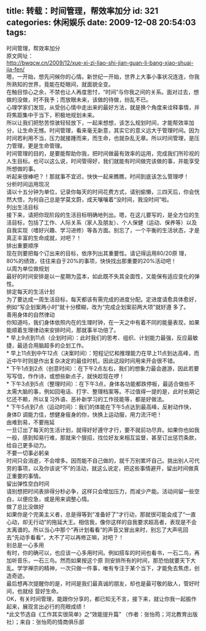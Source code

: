 title: 转载：时间管理，帮效率加分
id: 321
categories: 休闲娱乐
date: 2009-12-08 20:54:03
tags:
---

时间管理，帮效率加分
</br>原文网址：
</br>http://bwqcw.cn/2009/12/xue-xi-zi-liao-shi-jian-guan-li-bang-xiao-shuai-jia-fen/
</br>嗯，一开始，想先问候你的心情。新世纪一开始，世界上大事小事状况连连，你我所熟知的世界，竟能在眨眼间，就面貌全变。
</br>在触目惊心之余，不禁也让人再度思忖，“时间”与你我之间的关系。面对过去，想做的没做，时不我予；而放眼未来，该做的待做，纷乱不已。
</br>心理学家们发现，从受创心情中走出来的最好方法，就是换个角度来诠释事情，并将焦距集中于当下，积极地规划未来。
</br>所以让我们把愁苦惊骇轻轻放下，一起来想想，该怎么规划时间，才能帮效率加分，让生命无憾。时间管理，看来毫无新意，其实它的意义远大于管理时间。因为时间若利用不当，压力就接踵而来，而生命，也就杂乱无章。所以时间管理，是压力管理，更是生命管理。
</br>时间管理的目的，是要能帮助你我，把时间做最有效率的运用，完成我们所珍视的人生目标。也可以这么说，时间管得好，我们就能有时间做完该做的事，并能享受所想做的事。
</br>听起来很棒吧？！那就事不宜迟，快快一起来瞧瞧，时间到底该怎么管理啰！
</br>分析时间运用现况
</br>请以十五分钟为单位，记录你每天的时间花费方式，请别偷懒，三四天后，你会恍然大悟，为何自己总是学莫文蔚，成天嚷嚷着“没时间，我没时间”啦。
</br>列出生活目标
</br>接下来，请把你现阶段的生活目标明确地列出。嗯，在这儿要写的，是全方位的生活目标，包括了工作、人际关系（家人及朋友）、个人保健（运动、保养等）以及自我实现（嗜好兴趣、学习进修）等各方面。别忘了，一个平衡的生活状态，才是真正丰富的生命成就，对吧？！
</br>排出重要顺序
</br>现在则要把每个订出来的目标，依序列出其重要性。请记得运用80/20原 理，80%的绩效，往往来自于20%的事项，快快找出那重要的20%活动吧！
</br>以周为单位做规划
</br>最好的时间安排是以一星期为蓝本，如此既不失其全面性，又能保有适应变化的弹性。
</br>排定每天的生活计划
</br>为了要达成一周生活目标，每天都该有需完成的进度分配。定进度请愈具体愈好，例如“写企划案两小时”就十分模糊，改为“完成企划案前两大项”就好遵 多了。
</br>善用身体的自然律动
</br>你知道吗，我们身体依照内在的生理时钟，在一天之中有着不同的能量表现，如果能顺着生理律动来安排时间，那就事半功倍了。
</br>* 早上9点到11点（企划时间）：此时我们的思考、组织、计划能力最强，反应最敏捷，最适合用脑超多的企划工作。
</br>* 早上11点到中午12点（决案时间）：短程记忆和推理能力在早上11点到达高峰，而近中午时则是作出复杂决定的最佳时机，因此这段时间用来开会很不错。
</br>* 下午1点到2点（创意时间）：在下午2点左右，我们的想象力最会遨游，因此若要写写信，作作诗，或想些新点子，就快趁现在啰！
</br>* 下午3点到5点（整理时间）：在下午3点，身体各功能都跌停板，最适合做些不太需大脑的事，例如回电话、打字、整理档案等。不过值得一提的是，此时长期记忆还不赖，所以复习外语、恶补新学习的工作技能等，都是好做法。
</br>* 下午5点到7点（运动时间）：我们的体能在下午5点达到最高峰，反射动作快，身体D 调能力佳，想健身瘦身的你，快换上运动服，用力流汗吧！
</br>由难到易，不要拖延
</br>一旦订出了每天的生活计划，就得好好遵守才行，要不就前功尽弃。如果你也如我一般，感到知易行难，那就来个狠招，找位好友来相互监督，甚至订出惩罚条款，给自己更多动力。
</br>不要一切事必躬亲
</br>时间只会消逝，不会增多。因而能不自己做的，就千万别累坏自己。挑出别人可代劳的事项，以及你该说“不”的活动，就这么说定，把这些事情避开，留出时间做真正重要的事情。
</br>留出弹性空白时间
</br>请别想把时间表排得分秒必争，这样只会增加压力，而减少产能。活动间留一些空白，以便应急，或是用来调整心情。
</br>做了总比没做好
</br>如果你是个完美主义者，总是得等到“准备好了”才行动，那就很可能会成了“一直心动，却无行动”的拖延大王。相信我，像你这样的自我要求超高者，表现是不会太离谱的。所以当心中那个“再计划看看”的声音又冒出来时，别忘了大声吼回去“先动手看看”，大不了可以再修正嘛，对吧？！
</br>别总是一心多用
</br>有时，你的确可以，也应该一心多用时间。例如搭车的时间也看书，一石二鸟，再加听音乐，一石三鸟。然而如果按这个原 则安排所有的时间，那恐怕就要天下大乱。学学禅宗的精神，一次只做一件事，唯有专注于某个当下，才能免去焦虑，创造奇迹。
</br>最后想再次提醒你的是，时间是我们最真诚的朋友，却也是最可敬的敌人，管好时间，也就经 营好生命。
</br>OK，有关时间管理，能跟你分享的，都已知无不言，接下来，就让你我一起振作起来，展现言出必行的亮眼成绩！
</br>*此文节选自《工作其实很简单》之“效能提升篇” （作者：张怡筠；河北教育出版社）；来自：张怡筠的情商俱乐部
